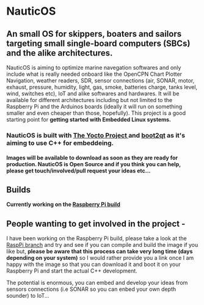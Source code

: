 

# NauticOS

## An small OS for skippers, boaters and sailors targeting small single-board computers (SBCs) and the alike architectures.


NauticOS is aiming to optimize marine navegation softwares and only include what is really needed onboard like the OpenCPN Chart Plotter Navigation, weather readers, SDR, sensor connections (air, SONAR, motor, exhaust, pressure, humidity, light, gas, smoke, batteries charge, tanks level, wind, switches etc), IoT and alike softwares and hardwares. It will be available for different architectures including but not limited to the Raspberry Pi and the Arduinos boards (ideally it will run on something smaller and even cheaper than those, hopefully). This project is a good starting point for **getting started with Embedded Linux systems.**


### NauticOS is built with [The Yocto Project ](https://www.yoctoproject.org/) and [boot2qt](https://doc.qt.io/QtForDeviceCreation/b2qt-how-to-create-b2qt-image.html) as it's aiming to use C++ for embeddeing.

#### Images will be available to download as soon as they are ready for production. **NauticOS is Open Source**  and if you think you can help, please get touch/involved/pull request your ideas etc...

## Builds 

**Currently working on the [Raspberry Pi build](https://doc.qt.io/QtForDeviceCreation/b2qt-how-to-create-b2qt-image.html)**

## People wanting to get involved in the project -

I have been working on the Raspberry Pi build, please take a look at the [RaspPi branch](https://github.com/dcoldeira/NauticOS/tree/RaspPi) and try and see if you can compile and build the image if you like but, **please be aware that this process can take very long time (days depending on your system)** so I would rather provide you a link once I am happy with the image so that you can download it and boot it on your Raspberry Pi and start the actual C++ development.

The potential is enormous, you can embed and develop your ideas from sensors connections (i.e SONAR so you can enbed your own depth sounder) to IoT...

    
